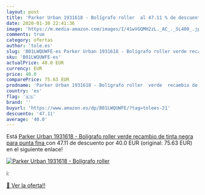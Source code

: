 ```yaml
---
layout: post
title: 'Parker Urban 1931618 - Bolígrafo roller  al 47.11 % de descuento'
date: 2020-01-30 22:41:36
image: 'https://m.media-amazon.com/images/I/41wVGQMH2zL._AC_._SL400_.jpg'
comments: true
category: ofertas
author: 'tole.es'
slug: 'B01LWQUWFE-es Parker Urban 1931618 - Bolígrafo roller verde recambio de...'
sku: 'B01LWQUWFE-es'
actualPrice: 40.0 EUR
currency: EUR
price: 40.0
comparePrice: 75.63 EUR
prodname: 'Parker Urban 1931618 - Bolígrafo roller  verde  recambio de tinta negra para punta fina '
country: 'es'
flag: '🇪🇸'
brand: ''
buyurl: 'https://www.amazon.es/dp/B01LWQUWFE/?tag=tolees-21'
descuento: '47.11'
average: '40.0'
---
```


Está [Parker Urban 1931618 - Bolígrafo roller  verde  recambio de tinta negra para punta fina ](https://www.amazon.es/dp/B01LWQUWFE/?tag=tolees-21) con 47.11 de descuento por 40.0 EUR (original: 75.63 EUR) en el siguiente enlace!

[![Parker Urban 1931618 - Bolígrafo roller ](https://m.media-amazon.com/images/I/41wVGQMH2zL._AC_._SL400_.jpg)](https://www.amazon.es/dp/B01LWQUWFE/?tag=tolees-21)

ℹ️:


[🛒 Ver la oferta!!](https://www.amazon.es/dp/B01LWQUWFE/?tag=tolees-21)
